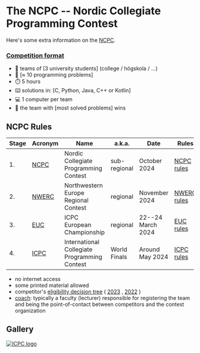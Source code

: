 The NCPC -- Nordic Collegiate Programming Contest
=================================================

Here's some extra information on the [NCPC].


### [Competition format]

* 👥 teams of [3 university students] (college / högskola / ...)
* 🚩 [≈ 10 programming problems]
* ⏱️ 5 hours
* ⌨️ solutions in: [C, Python, Java, C++ or Kotlin]
* 💻 1 computer per team
* 🎈 the team with [most solved problems] wins


## NCPC Rules

| Stage | Acronym | Name                                         | a.k.a.       | Date              | Rules         |
| ----- | ------- | -------------------------------------------- | ------------ | ----------------- | ------------- |
| 1.    | [NCPC]  | Nordic Collegiate Programming Contest        | sub-regional |      October 2024 | [NCPC rules]  |
| 2.    | [NWERC] | Northwestern Europe Regional Contest         | regional     |     November 2024 | [NWERC rules] |
| 3.    | [EUC]   | ICPC European Championship                   | regional     | 22--24 March 2024 | [EUC rules]   |
| 4.    | [ICPC]  | International Collegiate Programming Contest | World Finals |   Around May 2024 | [ICPC rules]  |

* no internet access
* some printed material allowed
* competitor's [eligibility decision tree](https://drive.google.com/file/d/1fRCVPJ_atQQYCeNKJ6VQtB8tTr5GJwrn/view)
               (                    [2023](https://drive.google.com/file/d/1fRCVPJ_atQQYCeNKJ6VQtB8tTr5GJwrn/view)
			   ,                    [2022](https://drive.google.com/file/d/1Gt0gh7e9ubSZOr1ZpZ3liU1g0__fPzg1/view)
			   )
* [coach]: typically a faculty (lecturer)
           responsible for registering the team and being the
           point-of-contact between competitors and the contest organization


## Gallery

[![ICPC logo](https://upload.wikimedia.org/wikipedia/en/1/1d/ICPC_International_Collegiate_Programming_Contest_logo%2C_Aug_2018.png)](https://icpc.global)

[Competition format]: https://live.staticflickr.com/1526/26113291873_9208648a69_b.jpg

[NCPC]: https://nordic.icpc.io/
[Nordic Collegiate Programming Contest (NCPC)]: https://nordic.icpc.io/
[NWERC]: https://nwerc.eu/
[EUC]: https://euc.icpc.global/
[ICPC]: https://icpc.global/

[regional rules]: https://icpc.global/regionals/rules
[NCPC rules]:     https://nordic.icpc.io/ncpc2023/compete#rules
[NWERC rules]:    https://nwerc.eu/rules/
[EUC rules]:      https://euc.icpc.global/home-2024/rules/
[ICPC rules]:     https://icpc.global/worldfinals/rules
[coach]:          https://icpc.global/regionals/rules
